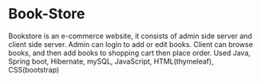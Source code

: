 # Book-Store
Bookstore is an e-commerce website, it consists of admin side server and client side server.
Admin can login to add or edit books.
Client can browse books, and then add books to shopping cart then place order.
Used Java, Spring boot, Hibernate, mySQL, JavaScript, HTML(thymeleaf), CSS(bootstrap)
